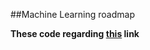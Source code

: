 ##Machine Learning roadmap 

__These code regarding [this](https://drive.google.com/file/d/1BA1alm3B5stKiDbcy3S2xi1J0iqlaCJ7/view?usp=sharing) link__
